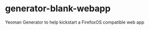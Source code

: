 generator-blank-webapp
======================

Yeoman Generator to help kickstart a FirefoxOS compatible web app
